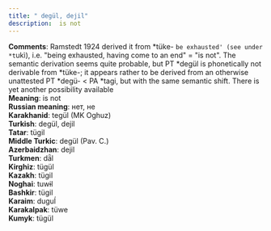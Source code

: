 ```yaml
---
title: " degül, dejil"
description:  is not
---
```


<strong>Comments</strong>: Ramstedt 1924 derived it from *tüke- `be exhausted' (see under *t`ukì), i.e. "being exhausted, having come to an end" = "is not". The semantic derivation seems quite probable, but PT *degül is phonetically not derivable from *tüke-; it appears rather to be derived from an otherwise unattested PT *degü- < PA *tagi, but with the same semantic shift. There is yet another possibility available<br>
<strong>Meaning</strong>:  is not<br>
<strong>Russian meaning</strong>:  нет, не<br>
<strong>Karakhanid</strong>:  tegül (MK Oghuz)<br>
<strong>Turkish</strong>:  degül, dejil<br>
<strong>Tatar</strong>:  tügil<br>
<strong>Middle Turkic</strong>:  degül (Pav. C.)<br>
<strong>Azerbaidzhan</strong>:  dejil<br>
<strong>Turkmen</strong>:  dǟl<br>
<strong>Kirghiz</strong>:  tügül<br>
<strong>Kazakh</strong>:  tügil<br>
<strong>Noghai</strong>:  tuwɨl<br>
<strong>Bashkir</strong>:  tügil<br>
<strong>Karaim</strong>:  duguĺ<br>
<strong>Karakalpak</strong>:  tüwe<br>
<strong>Kumyk</strong>:  tügül<br>


